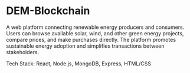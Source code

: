 # DEM-Blockchain
A web platform connecting renewable energy producers and consumers. Users can browse available solar, wind, and other green energy projects, compare prices, and make purchases directly. The platform promotes sustainable energy adoption and simplifies transactions between stakeholders.

Tech Stack: React, Node.js, MongoDB, Express, HTML/CSS


